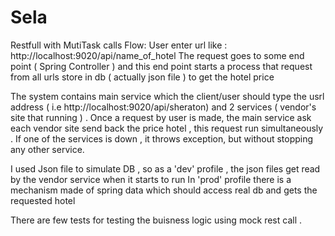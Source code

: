 # Sela
Restfull with MutiTask calls
Flow: User enter url like :  http://localhost:9020/api/name_of_hotel
   The request goes to some end point ( Spring Controller )  and this end point starts a process that request from all
   urls store in db ( actually json file ) to get the hotel price
   
   The system contains main service which the client/user  should type the usrl address ( i.e http://localhost:9020/api/sheraton)
   and 2 services ( vendor's site that running ) .
   Once a request by user is made, the main service ask each vendor site send back the price hotel , this request run simultaneously .
   If one of the services is down , it throws exception, but without stopping any other service.
   
   I used Json file to simulate DB , so as a 'dev' profile , the json files get read  by the vendor service when it starts to run
   In 'prod' profile there is a mechanism made of spring data which should access real db and gets the requested hotel
  
   There are few tests for testing the buisness logic using mock rest call .
  
   
